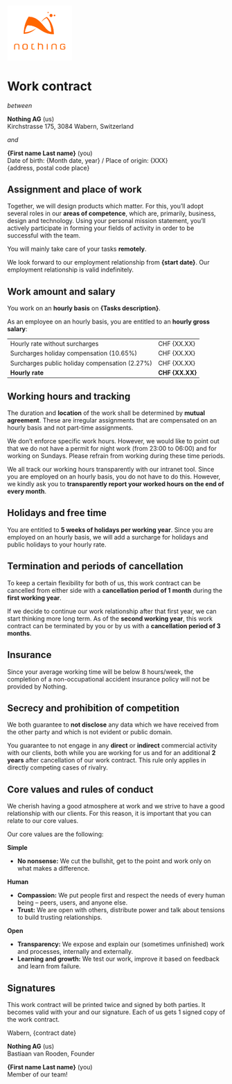 <img src="./nothing_logo.svg" alt="Logo of Nothing" width="150px" />

# Work contract

*between*

**Nothing AG** (us)  
Kirchstrasse 175, 3084 Wabern, Switzerland

*and*

**{First name Last name}** (you)  
Date of birth: {Month date, year} / Place of origin: {XXX}  
{address, postal code place}

## Assignment and place of work

Together, we will design products which matter. For this, you’ll adopt several roles in our **areas of competence**, which are, primarily, business, design and technology. Using your personal mission statement, you’ll actively participate in forming your fields of activity in order to be successful with the team.

You will mainly take care of your tasks **remotely**.

We look forward to our employment relationship from **{start date}**. Our employment relationship is valid indefinitely.

## Work amount and salary

You work on an **hourly basis** on **{Tasks description}**.

As an employee on an hourly basis, you are entitled to an **hourly gross salary**:

|  |  |
| -- | -- |
| Hourly rate without surcharges | CHF {XX.XX} |
| Surcharges holiday compensation (10.65%) | CHF {XX.XX} |
| Surcharges public holiday compensation (2.27%) | CHF {XX.XX} |
| **Hourly rate** | **CHF {XX.XX}** |

## Working hours and tracking

The duration and **location** of the work shall be determined by **mutual agreement**. These are irregular assignments that are compensated on an hourly basis and not part-time assignments.

We don’t enforce specific work hours. However, we would like to point out that we do not have a permit for night work (from 23:00 to 06:00) and for working on Sundays. Please refrain from working during these time periods.

We all track our working hours transparently with our intranet tool. Since you are employed on an hourly basis, you do not have to do this. However, we kindly ask you to **transparently report your worked hours on the end of every month**.

## Holidays and free time

You are entitled to **5 weeks of holidays per working year**. Since you are employed on an hourly basis, we will add a surcharge for holidays and public holidays to your hourly rate.

## Termination and periods of cancellation

To keep a certain flexibility for both of us, this work contract can be cancelled from either side with a **cancellation period of 1** **month** during the **first working year**. 

If we decide to continue our work relationship after that first year, we can start thinking more long term. As of the **second working year**, this work contract can be terminated by you or by us with a **cancellation period of 3 months**.

## Insurance

Since your average working time will be below 8 hours/week, the completion of a non-occupational accident insurance policy will not be provided by Nothing.

## Secrecy and prohibition of competition

We both guarantee to **not disclose** any data which we have received from the other party and which is not evident or public domain.

You guarantee to not engage in any **direct** or **indirect** commercial activity with our clients, both while you are working for us and for an additional **2 years** after cancellation of our work contract. This rule only applies in directly competing cases of rivalry.

## Core values and rules of conduct

We cherish having a good atmosphere at work and we strive to have a good relationship with our clients. For this reason, it is important that you can relate to our core values.

Our core values are the following:

**Simple**

- **No nonsense:** We cut the bullshit, get to the point and work only on what makes a difference.

**Human**

- **Compassion:** We put people first and respect the needs of every human being – peers, users, and anyone else.
- **Trust:** We are open with others, distribute power and talk about tensions to build trusting relationships.

**Open**

- **Transparency:** We expose and explain our (sometimes unfinished) work and processes, internally and externally.
- **Learning and growth:** We test our work, improve it based on feedback and learn from failure.

## Signatures

This work contract will be printed twice and signed by both parties. It becomes valid with your and our signature. Each of us gets 1 signed copy of the work contract.



Wabern, {contract date}





**Nothing AG** (us)  
Bastiaan van Rooden, Founder





**{First name Last name}** (you)  
Member of our team!
